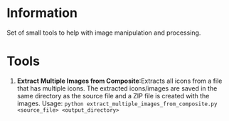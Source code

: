 # Information
Set of small tools to help with image manipulation and processing.

# Tools
1. **Extract Multiple Images from Composite**:Extracts all icons from a file that has multiple icons. The extracted icons/images are saved in the same directory as the source file and a ZIP file is created with the images.
Usage: `python extract_multiple_images_from_composite.py <source_file> <output_directory>`